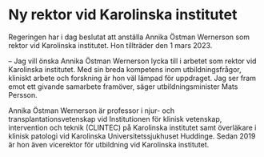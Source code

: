 # Ny rektor vid Karolinska institutet

Regeringen har i dag beslutat att anställa Annika Östman Wernerson som rektor vid Karolinska institutet. Hon tillträder den 1 mars 2023.

– Jag vill önska Annika Östman Wernerson lycka till i arbetet som rektor vid Karolinska institutet. Med sin breda kompetens inom utbildningsfrågor, kliniskt arbete och forskning är hon väl lämpad för uppdraget. Jag ser fram emot ett givande samarbete framöver, säger utbildningsminister Mats Persson.

Annika Östman Wernerson är professor i njur- och transplantationsvetenskap vid Institutionen för klinisk vetenskap, intervention och teknik (CLINTEC) på Karolinska institutet samt överläkare i klinisk patologi vid Karolinska Universitetssjukhuset Huddinge. Sedan 2019 är hon även vicerektor för utbildning vid Karolinska institutet.
